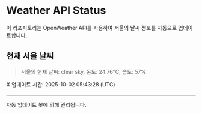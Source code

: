 
# Weather API Status

이 리포지토리는 OpenWeather API를 사용하여 서울의 날씨 정보를 자동으로 업데이트합니다.

## 현재 서울 날씨
> 서울의 현재 날씨: clear sky, 온도: 24.76°C, 습도: 57%

⏳ 업데이트 시간: 2025-10-02 05:43:28 (UTC)

---
자동 업데이트 봇에 의해 관리됩니다.
